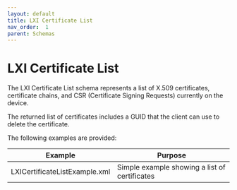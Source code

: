```yaml
---
layout: default
title: LXI Certificate List
nav_order:  1
parent: Schemas
---
```


# LXI Certificate List

The LXI Certificate List schema represents a list of X.509
certificates, certificate chains, and CSR (Certificate Signing
Requests) currently on the device.

The returned list of certificates includes a GUID that the client
can use to delete the certificate.

The following examples are provided:

| Example | Purpose |
| ------------- |-------------|
| LXICertificateListExample.xml | Simple example showing a list of certificates |
